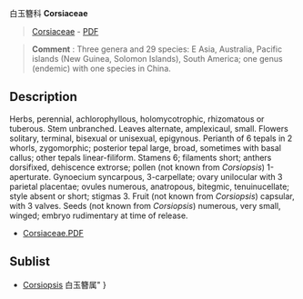白玉簪科 **Corsiaceae**

> [Corsiaceae](http://www.iplant.cn/info/Corsiaceae?t=foc) - [PDF](http://www.iplant.cn/foc/pdf/Corsiaceae.pdf)


> **Comment** : 
> Three genera and 29 species: E Asia, Australia, Pacific islands (New Guinea, Solomon Islands), South America; one genus (endemic) with one species in China.

## Description

Herbs, perennial, achlorophyllous, holomycotrophic, rhizomatous or tuberous. Stem unbranched. Leaves alternate, amplexicaul, small. Flowers solitary, terminal, bisexual or unisexual, epigynous. Perianth of 6 tepals in 2 whorls, zygomorphic; posterior tepal large, broad, sometimes with basal callus; other tepals linear-filiform. Stamens 6; filaments short; anthers dorsifixed, dehiscence extrorse; pollen (not known from *Corsiopsis*) 1-aperturate. Gynoecium syncarpous, 3-carpellate; ovary unilocular with 3 parietal placentae; ovules numerous, anatropous, bitegmic, tenuinucellate; style absent or short; stigmas 3. Fruit (not known from *Corsiopsis*) capsular, with 3 valves. Seeds (not known from *Corsiopsis*) numerous, very small, winged; embryo rudimentary at time of release.


* [Corsiaceae.PDF](http://www.iplant.cn/foc/pdf/Corsiaceae.pdf)

## Sublist

* [Corsiopsis](http://www.iplant.cn/info/Corsiopsis?t=foc) 白玉簪属"
}